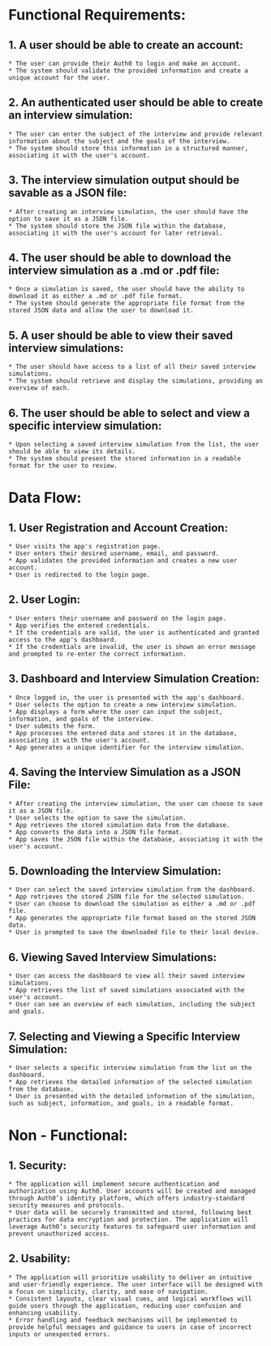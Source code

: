 
# Functional Requirements:
## 1. A user should be able to create an account:
	* The user can provide their Auth0 to login and make an account.
	* The system should validate the provided information and create a unique account for the user.
## 2. An authenticated user should be able to create an interview simulation:
	* The user can enter the subject of the interview and provide relevant information about the subject and the goals of the interview.
	* The system should store this information in a structured manner, associating it with the user's account.
## 3. The interview simulation output should be savable as a JSON file:
	* After creating an interview simulation, the user should have the option to save it as a JSON file.
	* The system should store the JSON file within the database, associating it with the user's account for later retrieval.
## 4. The user should be able to download the interview simulation as a .md or .pdf file:
	* Once a simulation is saved, the user should have the ability to download it as either a .md or .pdf file format.
	* The system should generate the appropriate file format from the stored JSON data and allow the user to download it.
## 5. A user should be able to view their saved interview simulations:
	* The user should have access to a list of all their saved interview simulations.
	* The system should retrieve and display the simulations, providing an overview of each.
## 6. The user should be able to select and view a specific interview simulation:
	* Upon selecting a saved interview simulation from the list, the user should be able to view its details.
	* The system should present the stored information in a readable format for the user to review.

# Data Flow:

## 1. User Registration and Account Creation:
	* User visits the app's registration page.
	* User enters their desired username, email, and password.
	* App validates the provided information and creates a new user account.
	* User is redirected to the login page.
## 2. User Login:
	* User enters their username and password on the login page.
	* App verifies the entered credentials.
	* If the credentials are valid, the user is authenticated and granted access to the app's dashboard.
	* If the credentials are invalid, the user is shown an error message and prompted to re-enter the correct information.
## 3. Dashboard and Interview Simulation Creation:
	* Once logged in, the user is presented with the app's dashboard.
	* User selects the option to create a new interview simulation.
	* App displays a form where the user can input the subject, information, and goals of the interview.
	* User submits the form.
	* App processes the entered data and stores it in the database, associating it with the user's account.
	* App generates a unique identifier for the interview simulation.
## 4. Saving the Interview Simulation as a JSON File:
	* After creating the interview simulation, the user can choose to save it as a JSON file.
	* User selects the option to save the simulation.
	* App retrieves the stored simulation data from the database.
	* App converts the data into a JSON file format.
	* App saves the JSON file within the database, associating it with the user's account.
## 5. Downloading the Interview Simulation:
	* User can select the saved interview simulation from the dashboard.
	* App retrieves the stored JSON file for the selected simulation.
	* User can choose to download the simulation as either a .md or .pdf file.
	* App generates the appropriate file format based on the stored JSON data.
	* User is prompted to save the downloaded file to their local device.
## 6. Viewing Saved Interview Simulations:
	* User can access the dashboard to view all their saved interview simulations.
	* App retrieves the list of saved simulations associated with the user's account.
	* User can see an overview of each simulation, including the subject and goals.
## 7. Selecting and Viewing a Specific Interview Simulation:
	* User selects a specific interview simulation from the list on the dashboard.
	* App retrieves the detailed information of the selected simulation from the database.
	* User is presented with the detailed information of the simulation, such as subject, information, and goals, in a readable format.

# Non - Functional:


## 1. Security:
	* The application will implement secure authentication and authorization using Auth0. User accounts will be created and managed through Auth0’s identity platform, which offers industry-standard security measures and protocols.
	* User data will be securely transmitted and stored, following best practices for data encryption and protection. The application will leverage Auth0’s security features to safeguard user information and prevent unauthorized access.

## 2. Usability:
	* The application will prioritize usability to deliver an intuitive and user-friendly experience. The user interface will be designed with a focus on simplicity, clarity, and ease of navigation.
	* Consistent layouts, clear visual cues, and logical workflows will guide users through the application, reducing user confusion and enhancing usability.
	* Error handling and feedback mechanisms will be implemented to provide helpful messages and guidance to users in case of incorrect inputs or unexpected errors.
